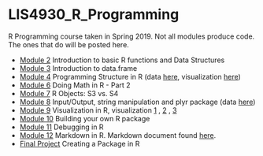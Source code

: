 # LIS4930_R_Programming
R Programming course taken in Spring 2019.
Not all modules produce code. The ones that do will be posted here. 

* [Module 2](mod2.R) Introduction to basic R functions and Data Structures
* [Module 3](mod3.R) Introduction to data.frame
* [Module 4](mod4.R) Programming Structure in R (data [here](hospital_patient_data.csv), visualization [here](/images/hospital_boxplot_decision.jpeg))
* [Module 6](mod6.R) Doing Math in R - Part 2
* [Module 7](mod7.R) R Objects: S3 vs. S4
* [Module 8](mod8.R) Input/Output, string manipulation and plyr package (data [here](Assignment_6_Dataset.txt))
* [Module 9](mod9.R) Visualization in R, visualization [1](/images/mod9_basicPlot.jpeg) , [2](/images/mod9_latticePlot.jpeg) , [3](/images/mod9_ggplotPlot.jpeg)
* [Module 10](mod10) Building your own R package
* [Module 11](mod11.R) Debugging in R
* [Module 12](mod12.Rmd) Markdown in R. Markdown document found [here](mod12.html).
* [Final Project](/lazyML) Creating a Package in R
